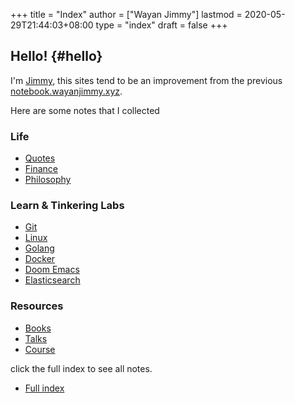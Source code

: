 +++
title = "Index"
author = ["Wayan Jimmy"]
lastmod = 2020-05-29T21:44:03+08:00
type = "index"
draft = false
+++

## Hello! {#hello}

I'm [Jimmy](https://wayanjimmy.xyz/), this sites tend to be an improvement from the previous [notebook.wayanjimmy.xyz](http://notebook.wayanjimmy.xyz/).

Here are some notes that I collected 


### Life

- [Quotes](/notes/20210121152626-quotes/)
- [Finance](/notes/20210425134255-finance/)
- [Philosophy](/notes/20210131181150-philosophy/)

### Learn & Tinkering Labs

- [Git](/notes/20210217134705-git/)
- [Linux](/notes/20210502110347-linux/)
- [Golang](/notes/20201205165502-golang/)
- [Docker](/notes/20210518095808-docker/)
- [Doom Emacs](/notes/20201208184126-doom_emacs/)
- [Elasticsearch](/notes/20201221151118-elasticsearch/)

### Resources

- [Books](/notes/20210504100738-books/)
- [Talks](/notes/20210511121448-talks/)
- [Course](/notes/20210818115002-course/)

click the full index to see all notes.

- [Full index](/notes/)

